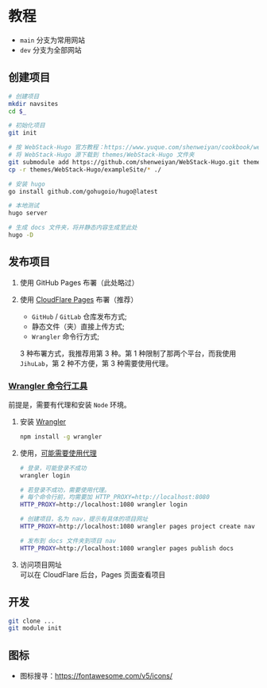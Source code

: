 # 教程

- `main` 分支为常用网站
- `dev` 分支为全部网站

## 创建项目

```bash
# 创建项目
mkdir navsites
cd $_

# 初始化项目
git init

# 按 WebStack-Hugo 官方教程：https://www.yuque.com/shenweiyan/cookbook/webstack-hugo#Yk0FM
# 将 WebStack-Hugo 源下载到 themes/WebStack-Hugo 文件夹
git submodule add https://github.com/shenweiyan/WebStack-Hugo.git themes/WebStack-Hugo
cp -r themes/WebStack-Hugo/exampleSite/* ./

# 安装 hugo
go install github.com/gohugoio/hugo@latest

# 本地测试
hugo server

# 生成 docs 文件夹，将并静态内容生成至此处
hugo -D
```

## 发布项目

1. 使用 GitHub Pages 布署（此处略过）
2. 使用 [CloudFlare Pages](https://developers.cloudflare.com/pages/get-started/) 布署（推荐）

   - `GitHub` / `GitLab` 仓库发布方式;
   - 静态文件（夹）直接上传方式;
   - `Wrangler` 命令行方式;

   3 种布署方式，我推荐用第 3 种。第 1 种限制了那两个平台，而我使用 `JihuLab`，第 2 种不方便，第 3 种需要使用代理。

### [Wrangler 命令行工具](https://developers.cloudflare.com/workers/wrangler/)

前提是，需要有代理和安装 `Node` 环境。

1. 安装 [Wrangler](https://developers.cloudflare.com/workers/wrangler/install-and-update/)
   ```bash
   npm install -g wrangler
   ```
2. 使用，[可能需要使用代理](https://developers.cloudflare.com/workers/wrangler/configuration/#proxy-support)

   ```bash
   # 登录，可能登录不成功
   wrangler login

   # 若登录不成功，需要使用代理。
   # 每个命令行前，均需要加 HTTP_PROXY=http://localhost:8080
   HTTP_PROXY=http://localhost:1080 wrangler login

   # 创建项目，名为 nav，提示有具体的项目网址
   HTTP_PROXY=http://localhost:1080 wrangler pages project create nav

   # 发布到 docs 文件夹到项目 nav
   HTTP_PROXY=http://localhost:1080 wrangler pages publish docs
   ```

3. 访问项目网址  
   可以在 CloudFlare 后台，Pages 页面查看项目

## 开发

```bash
git clone ...
git module init
```

## 图标

- 图标搜寻：https://fontawesome.com/v5/icons/
